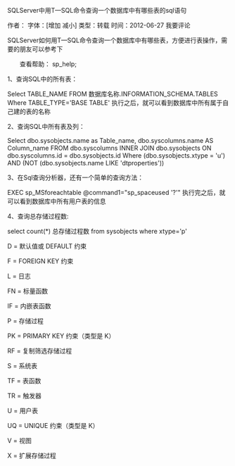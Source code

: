 SQLServer中用T—SQL命令查询一个数据库中有哪些表的sql语句

作者： 字体：[增加 减小] 类型：转载 时间：2012-06-27 我要评论

SQLServer如何用T—SQL命令查询一个数据库中有哪些表，方便进行表操作，需要的朋友可以参考下

  查看帮助： sp_help;

1、查询SQL中的所有表： 

Select TABLE_NAME FROM 数据库名称.INFORMATION_SCHEMA.TABLES Where TABLE_TYPE='BASE TABLE' 执行之后，就可以看到数据库中所有属于自己建的表的名称 

2、查询SQL中所有表及列： 

Select dbo.sysobjects.name as Table_name, dbo.syscolumns.name AS Column_name FROM dbo.syscolumns INNER JOIN dbo.sysobjects ON dbo.syscolumns.id = dbo.sysobjects.id Where (dbo.sysobjects.xtype = 'u') AND (NOT (dbo.sysobjects.name LIKE 'dtproperties')) 

3、在Sql查询分析器，还有一个简单的查询方法： 

EXEC sp_MSforeachtable @command1="sp_spaceused '?'" 执行完之后，就可以看到数据库中所有用户表的信息 

4、查询总存储过程数: 

select count(*) 总存储过程数 from sysobjects where xtype='p' 

D = 默认值或 DEFAULT 约束 

F = FOREIGN KEY 约束 

L = 日志 

FN = 标量函数 

IF = 内嵌表函数 

P = 存储过程 

PK = PRIMARY KEY 约束（类型是 K） 

RF = 复制筛选存储过程 

S = 系统表 

TF = 表函数 

TR = 触发器 

U = 用户表 

UQ = UNIQUE 约束（类型是 K） 

V = 视图 

X = 扩展存储过程